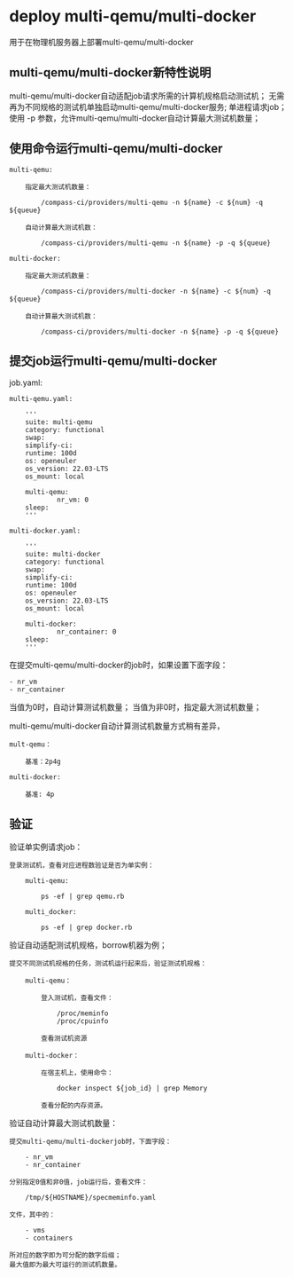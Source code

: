 # deploy multi-qemu/multi-docker

用于在物理机服务器上部署multi-qemu/multi-docker

## multi-qemu/multi-docker新特性说明

multi-qemu/multi-docker自动适配job请求所需的计算机规格启动测试机；
无需再为不同规格的测试机单独启动multi-qemu/multi-docker服务;
单进程请求job；
使用 -p 参数，允许multi-qemu/multi-docker自动计算最大测试机数量；

## 使用命令运行multi-qemu/multi-docker

	multi-qemu:

		指定最大测试机数量：

			/compass-ci/providers/multi-qemu -n ${name} -c ${num} -q ${queue}

		自动计算最大测试机数：

			/compass-ci/providers/multi-qemu -n ${name} -p -q ${queue}

	multi-docker:

		指定最大测试机数量：

			/compass-ci/providers/multi-docker -n ${name} -c ${num} -q ${queue}

		自动计算最大测试机数：

			/compass-ci/providers/multi-docker -n ${name} -p -q ${queue}

## 提交job运行multi-qemu/multi-docker

job.yaml:

	multi-qemu.yaml:

		'''
		suite: multi-qemu
		category: functional
		swap:
		simplify-ci:
		runtime: 100d
		os: openeuler
		os_version: 22.03-LTS
		os_mount: local

		multi-qemu:
		        nr_vm: 0
		sleep:
		'''

	multi-docker.yaml:

		'''
		suite: multi-docker
		category: functional
		swap:
		simplify-ci:
		runtime: 100d
		os: openeuler
		os_version: 22.03-LTS
		os_mount: local

		multi-docker:
		        nr_container: 0
		sleep:
		'''

在提交multi-qemu/multi-docker的job时，如果设置下面字段：

	- nr_vm
	- nr_container

当值为0时，自动计算测试机数量；
当值为非0时，指定最大测试机数量；

multi-qemu/multi-docker自动计算测试机数量方式稍有差异，

	mult-qemu：

		基准：2p4g

	multi-docker:

		基准: 4p

## 验证

验证单实例请求job：

	登录测试机，查看对应进程数验证是否为单实例：

		multi-qemu:

			ps -ef | grep qemu.rb

		multi_docker:

			ps -ef | grep docker.rb

验证自动适配测试机规格，borrow机器为例；

	提交不同测试机规格的任务，测试机运行起来后，验证测试机规格：

		multi-qemu：

			登入测试机，查看文件：

				/proc/meminfo
				/proc/cpuinfo

			查看测试机资源

		multi-docker：

			在宿主机上，使用命令：

				docker inspect ${job_id} | grep Memory

			查看分配的内存资源。

验证自动计算最大测试机数量：

	提交multi-qemu/multi-dockerjob时，下面字段：

		- nr_vm
		- nr_container

	分别指定0值和非0值，job运行后，查看文件：

		/tmp/${HOSTNAME}/specmeminfo.yaml

	文件，其中的：

		- vms
		- containers

	所对应的数字即为可分配的数字后缀；
	最大值即为最大可运行的测试机数量。
